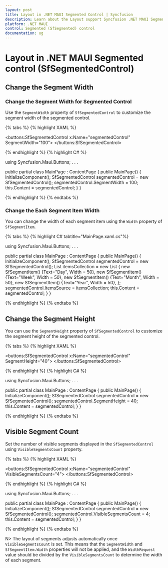 ```yaml
---
layout: post
title: Layout in .NET MAUI Segmented Control | Syncfusion
description: Learn about the Layout support Syncfusion .NET MAUI Segmented control (SfSegmentedControl).
platform: .NET MAUI
control: Segmented (SfSegmented) control
documentation: ug
---
```

 
# Layout in .NET MAUI Segmented control (SfSegmentedControl)

## Change the Segment Width

### Change the Segment Width for Segmented Control
Use the `SegmentWidth` property of `SfSegmentedControl` to customize the segment width of the segmented control.

{% tabs %}
{% highlight XAML %}

<ContentPage
    xmlns:buttons="clr-namespace:Syncfusion.Maui.Buttons;assembly=Syncfusion.Maui.Buttons">
    <buttons:SfSegmentedControl x:Name="segmentedControl"
                                SegmentWidth="100">
    </buttons:SfSegmentedControl>
</ContentPage>

{% endhighlight %}
{% highlight C# %}

using Syncfusion.Maui.Buttons;
. . .

public partial class MainPage : ContentPage
{
    public MainPage()
    {
        InitializeComponent();
        SfSegmentedControl segmentedControl = new SfSegmentedControl();
        segmentedControl.SegmentWidth = 100;
        this.Content = segmentedControl;
    }
}

{% endhighlight %}
{% endtabs %}

### Change the Each Segment Item Width
You can change the width of each segment item using the `Width` property of `SfSegmentItem`.

{% tabs %}
{% highlight C# tabtitle="MainPage.xaml.cs"%}

using Syncfusion.Maui.Buttons;
. . .

public partial class MainPage : ContentPage
{
    public MainPage()
    {
        InitializeComponent();
        SfSegmentedControl segmentedControl = new SfSegmentedControl();
        List<SfSegmentItem> itemsCollection = new List<SfSegmentItem>
            {
                new SfSegmentItem() {Text="Day", Width = 50},
                new SfSegmentItem() {Text="Week", Width = 50},
                new SfSegmentItem() {Text="Month", Width = 50},
                new SfSegmentItem() {Text="Year", Width = 50},
            };
        segmentedControl.ItemsSource = itemsCollection;
        this.Content = segmentedControl;
    }
}

{% endhighlight %}
{% endtabs %}

## Change the Segment Height
You can use the `SegmentHeight` property of `SfSegmentedControl` to customize the segment height of the segmented control.

{% tabs %}
{% highlight XAML %}

<ContentPage
    xmlns:buttons="clr-namespace:Syncfusion.Maui.Buttons;assembly=Syncfusion.Maui.Buttons">
    <buttons:SfSegmentedControl x:Name="segmentedControl"
                                SegmentHeight="40">
    </buttons:SfSegmentedControl>
</ContentPage>

{% endhighlight %}
{% highlight C# %}

using Syncfusion.Maui.Buttons;
. . .

public partial class MainPage : ContentPage
{
    public MainPage()
    {
        InitializeComponent();
        SfSegmentedControl segmentedControl = new SfSegmentedControl();
        segmentedControl.SegmentHeight = 40;
        this.Content = segmentedControl;
    }
}

{% endhighlight %}
{% endtabs %}

## Visible Segment Count
Set the number of visible segments displayed in the `SfSegmentedControl` using `VisibleSegmentsCount` property.

{% tabs %}
{% highlight XAML %}

<ContentPage
    xmlns:buttons="clr-namespace:Syncfusion.Maui.Buttons;assembly=Syncfusion.Maui.Buttons">
    <buttons:SfSegmentedControl x:Name="segmentedControl"
                                VisibleSegmentsCount="4">
    </buttons:SfSegmentedControl>
</ContentPage>

{% endhighlight %}
{% highlight C# %}

using Syncfusion.Maui.Buttons;
. . .

public partial class MainPage : ContentPage
{
    public MainPage()
    {
        InitializeComponent();
        SfSegmentedControl segmentedControl = new SfSegmentedControl();
        segmentedControl.VisibleSegmentsCount = 4;
        this.Content = segmentedControl;
    }
}

{% endhighlight %}
{% endtabs %}

N> The layout of segments adjusts automatically once `VisibleSegmentsCount` is set. This means that the `SegmentWidth` and `SfSegmentItem.Width` properties will not be applied, and the `WidthRequest` value should be divided by the `VisibleSegmentsCount` to determine the width of each segment.